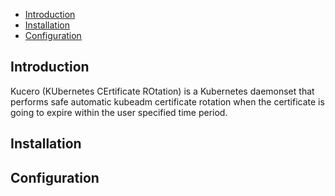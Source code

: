 
- [Introduction](#introduction)
- [Installation](#installation)
- [Configuration](#configuration)

## Introduction

Kucero (KUbernetes CErtificate ROtation) is a Kubernetes daemonset that
performs safe automatic kubeadm certificate rotation when the certificate
is going to expire within the user specified time period.

## Installation

## Configuration
